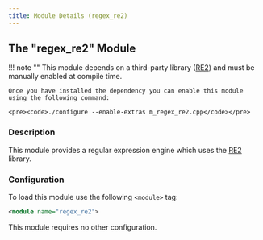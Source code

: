 ```yaml
---
title: Module Details (regex_re2)
---
```


## The "regex_re2" Module

!!! note ""
    This module depends on a third-party library ([RE2](https://github.com/google/re2)) and must be manually enabled at compile time.

    Once you have installed the dependency you can enable this module using the following command:

    <pre><code>./configure --enable-extras m_regex_re2.cpp</code></pre>

### Description

This module provides a regular expression engine which uses the [RE2](https://github.com/google/re2) library.

### Configuration

To load this module use the following `<module>` tag:

```xml
<module name="regex_re2">
```

This module requires no other configuration.
